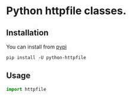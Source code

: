 # Python httpfile classes.

## Installation

You can install from [pypi](https://pypi.org/project/python-httpfile/)

```console
pip install -U python-httpfile
```

## Usage

```python
import httpfile
```
